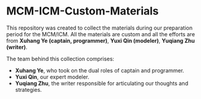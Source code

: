 # MCM-ICM-Custom-Materials

This repository was created to collect the materials during our preparation period for the MCM/ICM. All the materials are custom and all the efforts are from **Xuhang Ye (captain, programmer)**, **Yuxi Qin (modeler)**, **Yuqiang Zhu (writer)**.

The team behind this collection comprises:

- **Xuhang Ye**, who took on the dual roles of captain and programmer.
- **Yuxi Qin**, our expert modeler.
- **Yuqiang Zhu**, the writer responsible for articulating our thoughts and strategies.
